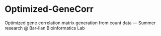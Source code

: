 # Optimized-GeneCorr
Optimized gene correlation matrix generation from count data — Summer research @ Bar-Ilan Bioinformatics Lab
